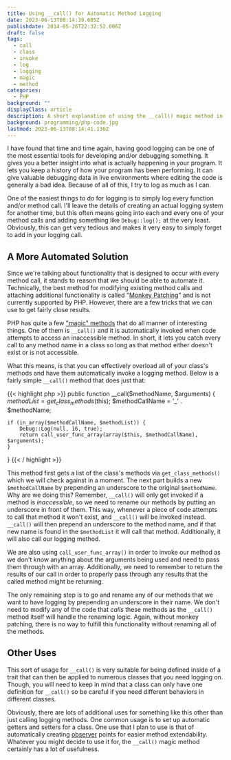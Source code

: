 ```yaml
---
title: Using __call() for Automatic Method Logging
date: 2023-06-13T08:14:39.685Z
publishdate: 2014-05-26T22:32:52.006Z
draft: false
tags:
  - call
  - class
  - invoke
  - log
  - logging
  - magic
  - method
categories:
  - PHP
background: ""
displayClass: article
description: A short explanation of using the __call() magic method in order to create automated method logging
background: programming/php-code.jpg
lastmod: 2023-06-13T08:14:41.136Z
---
```


I have found that time and time again, having good logging can be one of the most essential tools for developing and/or debugging something. It gives you a better insight into what is actually happening in your program. It lets you keep a history of how your program has been performing. It can give valuable debugging data in live environments where editing the code is generally a bad idea. Because of all of this, I try to log as much as I can.

One of the easiest things to do for logging is to simply log every function and/or method call. I'll leave the details of creating an actual logging system for another time, but this often means going into each and every one of your method calls and adding something like `Debug::log();` at the very least. Obviously, this can get very tedious and makes it very easy to simply forget to add in your logging call.

<!--more-->

## A More Automated Solution

Since we're talking about functionality that is designed to occur with every method call, it stands to reason that we should be able to automate it. Technically, the best method for modifying existing method calls and attaching additional functionality is called "[Monkey Patching](http://en.wikipedia.org/wiki/Monkey_patch)" and is not currently supported by PHP. However, there are a few tricks that we can use to get fairly close results.

PHP has quite a few ["magic" methods](http://www.php.net/manual/en/language.oop5.magic.php) that do all manner of interesting things. One of them is `__call()` and it is automatically invoked when code attempts to access an inaccessible method. In short, it lets you catch every call to any method name in a class so long as that method either doesn't exist or is not accessible.

What this means, is that you can effectively overload all of your class's methods and have them automatically invoke a logging method. Below is a fairly simple `__call()` method that does just that:

{{< highlight php >}}
public function __call($methodName, $arguments) {
    $methodList = get_class_methods($this);
    $methodCallName = '_' . $methodName;

    if (in_array($methodCallName, $methodList)) {
        Debug::Log(null, 16, true);
        return call_user_func_array(array($this, $methodCallName), $arguments);
    }
}
{{< / highlight >}}

This method first gets a list of the class's methods via `get_class_methods()` which we will check against in a moment. The next part builds a new `$methodCallName` by prepending an underscore to the original `$methodName`. Why are we doing this? Remember, `__call()` will only get invoked if a method is *inaccessible*, so we need to rename our methods by putting an underscore in front of them. This way, whenever a piece of code attempts to call that method it won't exist, and `__call()` will be invoked instead. `__call()` will then prepend an underscore to the method name, and if that new name is found in the `$methodList` it will call that method. Additionally, it will also call our logging method.

We are also using `call_user_func_array()` in order to invoke our method as we don't know anything about the arguments being used and need to pass them through with an array. Additionally, we need to remember to return the results of our call in order to properly pass through any results that the called method might be returning.

The only remaining step is to go and rename any of our methods that we want to have logging by prepending an underscore in their name. We don't need to modify any of the code that *calls* these methods as the `__call()` method itself will handle the renaming logic. Again, without monkey patching, there is no way to fulfill this functionality without renaming all of the methods.

## Other Uses

This sort of usage for `__call()` is very suitable for being defined inside of a trait that can then be applied to numerous classes that you need logging on. Though, you will need to keep in mind that a class can only have one definition for `__call()` so be careful if you need different behaviors in different classes.

Obviously, there are lots of additional uses for something like this other than just calling logging methods. One common usage is to set up automatic getters and setters for a class. One use that I plan to use is that of automatically creating [observer](http://en.wikipedia.org/wiki/Observer_pattern) points for easier method extendability. Whatever you might decide to use it for, the `__call()` magic method certainly has a lot of usefulness.

